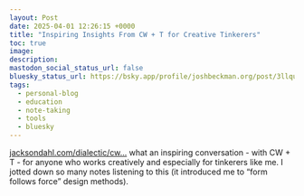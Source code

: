 ```yaml
---
layout: Post
date: 2025-04-01 12:26:15 +0000
title: "Inspiring Insights From CW + T for Creative Tinkerers"
toc: true
image: 
description: 
mastodon_social_status_url: false
bluesky_status_url: https://bsky.app/profile/joshbeckman.org/post/3llqumdprvk25
tags:
  - personal-blog
  - education
  - note-taking
  - tools
  - bluesky
---
```


[jacksondahl.com/dialectic/cw...](https://jacksondahl.com/dialectic/cwandt) what an inspiring conversation - with CW + T - for anyone who works creatively and especially for tinkerers like me. I jotted down so many notes listening to this (it introduced me to “form follows force” design methods).
